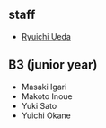 <h2>staff</h2>

<ul>
 <li id="ryuichiueda"><a href="http://lab.ueda.asia/?page_id=42">Ryuichi Ueda</a></li>
</ul>

<h2>B3 (junior year)</h2>

<ul>
 <li>Masaki Igari</li>
 <li>Makoto Inoue</li>
 <li>Yuki Sato</li>
 <li>Yuichi Okane</li>
</ul>

